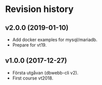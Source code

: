 Revision history
===================


v2.0.0 (2019-01-10)
-------------------

* Add docker examples for mysql/mariadb.
* Prepare for vt19.



v1.0.0 (2017-12-27)
-------------------

* Första utgåvan (dbwebb-cli v2).
* First course vt2018.
